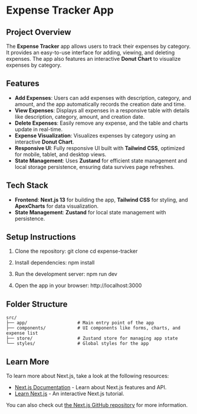 # Expense Tracker App

## Project Overview

The **Expense Tracker** app allows users to track their expenses by category. It provides an easy-to-use interface for adding, viewing, and deleting expenses. The app also features an interactive **Donut Chart** to visualize expenses by category.

## Features

- **Add Expenses**: Users can add expenses with description, category, and amount, and the app automatically records the creation date and time.
- **View Expenses**: Displays all expenses in a responsive table with details like description, category, amount, and creation date.
- **Delete Expenses**: Easily remove any expense, and the table and charts update in real-time.
- **Expense Visualization**: Visualizes expenses by category using an interactive **Donut Chart**.
- **Responsive UI**: Fully responsive UI built with **Tailwind CSS**, optimized for mobile, tablet, and desktop views.
- **State Management**: Uses **Zustand** for efficient state management and local storage persistence, ensuring data survives page refreshes.

## Tech Stack

- **Frontend**: **Next.js 13** for building the app, **Tailwind CSS** for styling, and **ApexCharts** for data visualization.
- **State Management**: **Zustand** for local state management with persistence.

## Setup Instructions

1. Clone the repository:
   git clone
   cd expense-tracker

2. Install dependencies:
   npm install

3. Run the development server:
   npm run dev

4. Open the app in your browser:
   http://localhost:3000

## Folder Structure

```
src/
├── app/                   # Main entry point of the app
├── components/            # UI components like forms, charts, and expense list
├── store/                 # Zustand store for managing app state
└── styles/                # Global styles for the app
```

## Learn More

To learn more about Next.js, take a look at the following resources:

- [Next.js Documentation](https://nextjs.org/docs) - Learn about Next.js features and API.
- [Learn Next.js](https://nextjs.org/learn) - An interactive Next.js tutorial.

You can also check out [the Next.js GitHub repository](https://github.com/vercel/next.js) for more information.
